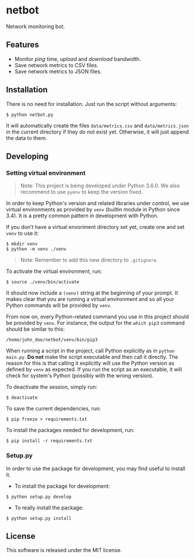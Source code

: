 # netbot

Network monitoring bot.

## Features

* Monitor _ping_ time, _upload_ and _download_ bandwidth.
* Save network metrics to CSV files.
* Save network metrics to JSON files.


## Installation

There is no need for installation. Just run the script without arguments:

```
$ python netbot.py
```

It will automatically create the files `data/metrics.csv` and `data/metrics.json` in
the current directory if they do not exist yet. Otherwise, it will just append
the data to them.

## Developing

### Setting virtual environment

> Note: This project is being developed under Python 3.6.0. We also recommend
to use `pyenv` to keep the version fixed.

In order to keep Python's version and related libraries under control, we use
virtual environments as provided by `venv` (builtin module in Python since 3.4).
It is a pretty common pattern in development with Python.

If you don't have a virtual envoriment directory set yet, create one and
set `venv` to use it:

```
$ mkdir venv
$ python -m venv ./venv
```

> Note: Remember to add this new directory to `.gitignore`.

To activate the virtual environment, run:

```
$ source ./venv/bin/activate
```

It should now include a `(venv)` string at the beginning of your prompt. It
makes clear that you are running a virtual environment and so all your Python
commands will be provided by `venv`.

From now on, every Python-related command you use in this project should be
provided by `venv`. For instance, the output for the `which pip3` command should be similar to this:

```
/home/john_doe/netbot/venv/bin/pip3
```

When running a script in the project, call Python explicitly as in `python main.py`.
**Do not** make the script executable and then call it directly. The reason for
this is that calling it explicitly will use the Python version as defined by `venv` as expected.
If you run the script as an executable, it will check for system's Python
(possibly with the wrong version).

To deactivate the session, simply run:

```
$ deactivate
```

To save the current dependencies, run:

```
$ pip freeze > requirements.txt
```

To install the packages needed for development, run:

```
$ pip install -r requirements.txt
```

### Setup.py

In order to use the package for development, you may find useful to install it.

* To install the package for development:

```
$ python setup.py develop
```

* To really install the package:

```
$ python setup.py install
```

## License

This software is released under the MIT license.
